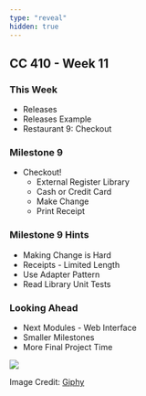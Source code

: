 ```yaml
---
type: "reveal"
hidden: true
---
```

<section>
	<h2>CC 410 - Week 11</h2>
</section>
<section>
	<h3>This Week</h3>
	<ul>
		<li>Releases</li>
		<li>Releases Example</li>
		<li>Restaurant 9: Checkout</li>
	</ul>
</section>
<section>
	<h3>Milestone 9</h3>
	<ul>
		<li>Checkout!<ul>
			<li>External Register Library</li>
			<li>Cash or Credit Card</li>
			<li>Make Change</li>
			<li>Print Receipt</li>
		</ul></li>
	</ul>
</section>
<section>
	<h3>Milestone 9 Hints</h3>
	<ul>
		<li>Making Change is Hard</li>
		<li>Receipts - Limited Length</li>
		<li>Use Adapter Pattern</li>
		<li>Read Library Unit Tests</li>
	</ul>
</section>
<section>
	<h3>Looking Ahead</h3>
	<ul>
		<li>Next Modules - Web Interface</li>
		<li>Smaller Milestones</li>
		<li>More Final Project Time</li>
	</ul>
</section>
<section>
	<img class="plain stretch" src="https://media.giphy.com/media/iTjhKpMF50fNS/giphy.gif">
	<p class="imagecredit">Image Credit: <a href="https://giphy.com/gifs/target-lady-snl-excited-iTjhKpMF50fNS">Giphy</a></p>
</section>
